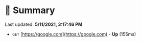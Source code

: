 # 📖 Summary
Last updated: **5/11/2021, 3:17:46 PM**

- `GET` [https://google.com](https://google.com) - **Up** (155ms)
